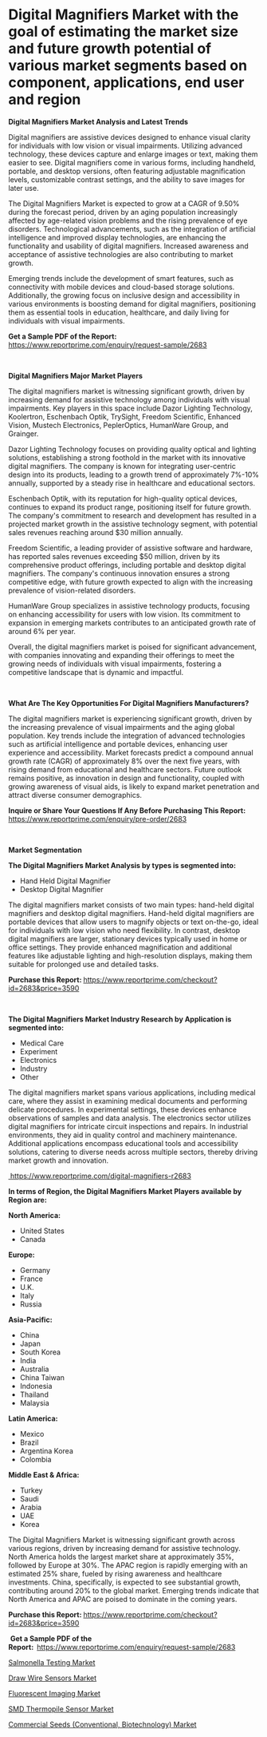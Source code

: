 <p><h1>Digital Magnifiers Market with the goal of estimating the market size and future growth potential of various market segments based on component, applications, end user and region</h1></p><p><strong>Digital Magnifiers Market Analysis and Latest Trends</strong></p>
<p><p>Digital magnifiers are assistive devices designed to enhance visual clarity for individuals with low vision or visual impairments. Utilizing advanced technology, these devices capture and enlarge images or text, making them easier to see. Digital magnifiers come in various forms, including handheld, portable, and desktop versions, often featuring adjustable magnification levels, customizable contrast settings, and the ability to save images for later use. </p><p>The Digital Magnifiers Market is expected to grow at a CAGR of 9.50% during the forecast period, driven by an aging population increasingly affected by age-related vision problems and the rising prevalence of eye disorders. Technological advancements, such as the integration of artificial intelligence and improved display technologies, are enhancing the functionality and usability of digital magnifiers. Increased awareness and acceptance of assistive technologies are also contributing to market growth. </p><p>Emerging trends include the development of smart features, such as connectivity with mobile devices and cloud-based storage solutions. Additionally, the growing focus on inclusive design and accessibility in various environments is boosting demand for digital magnifiers, positioning them as essential tools in education, healthcare, and daily living for individuals with visual impairments.</p></p>
<p><strong>Get a Sample PDF of the Report:&nbsp;</strong> <a href="https://www.reportprime.com/enquiry/request-sample/2683">https://www.reportprime.com/enquiry/request-sample/2683</a></p>
<p>&nbsp;</p>
<p><strong>Digital Magnifiers Major Market Players</strong></p>
<p><p>The digital magnifiers market is witnessing significant growth, driven by increasing demand for assistive technology among individuals with visual impairments. Key players in this space include Dazor Lighting Technology, Koolertron, Eschenbach Optik, TrySight, Freedom Scientific, Enhanced Vision, Mustech Electronics, PeplerOptics, HumanWare Group, and Grainger.</p><p>Dazor Lighting Technology focuses on providing quality optical and lighting solutions, establishing a strong foothold in the market with its innovative digital magnifiers. The company is known for integrating user-centric design into its products, leading to a growth trend of approximately 7%-10% annually, supported by a steady rise in healthcare and educational sectors.</p><p>Eschenbach Optik, with its reputation for high-quality optical devices, continues to expand its product range, positioning itself for future growth. The company's commitment to research and development has resulted in a projected market growth in the assistive technology segment, with potential sales revenues reaching around $30 million annually.</p><p>Freedom Scientific, a leading provider of assistive software and hardware, has reported sales revenues exceeding $50 million, driven by its comprehensive product offerings, including portable and desktop digital magnifiers. The company's continuous innovation ensures a strong competitive edge, with future growth expected to align with the increasing prevalence of vision-related disorders.</p><p>HumanWare Group specializes in assistive technology products, focusing on enhancing accessibility for users with low vision. Its commitment to expansion in emerging markets contributes to an anticipated growth rate of around 6% per year.</p><p>Overall, the digital magnifiers market is poised for significant advancement, with companies innovating and expanding their offerings to meet the growing needs of individuals with visual impairments, fostering a competitive landscape that is dynamic and impactful.</p></p>
<p>&nbsp;</p>
<p><strong>What Are The Key Opportunities For Digital Magnifiers Manufacturers?</strong></p>
<p><p>The digital magnifiers market is experiencing significant growth, driven by the increasing prevalence of visual impairments and the aging global population. Key trends include the integration of advanced technologies such as artificial intelligence and portable devices, enhancing user experience and accessibility. Market forecasts predict a compound annual growth rate (CAGR) of approximately 8% over the next five years, with rising demand from educational and healthcare sectors. Future outlook remains positive, as innovation in design and functionality, coupled with growing awareness of visual aids, is likely to expand market penetration and attract diverse consumer demographics.</p></p>
<p><strong>Inquire or Share Your Questions If Any Before Purchasing This Report:</strong> <a href="https://www.reportprime.com/enquiry/pre-order/2683">https://www.reportprime.com/enquiry/pre-order/2683</a></p>
<p>&nbsp;</p>
<p><strong>Market Segmentation</strong></p>
<p><strong>The Digital Magnifiers Market Analysis by types is segmented into:</strong></p>
<p><ul><li>Hand Held Digital Magnifier</li><li>Desktop Digital Magnifier</li></ul></p>
<p><p>The digital magnifiers market consists of two main types: hand-held digital magnifiers and desktop digital magnifiers. Hand-held digital magnifiers are portable devices that allow users to magnify objects or text on-the-go, ideal for individuals with low vision who need flexibility. In contrast, desktop digital magnifiers are larger, stationary devices typically used in home or office settings. They provide enhanced magnification and additional features like adjustable lighting and high-resolution displays, making them suitable for prolonged use and detailed tasks.</p></p>
<p><strong>Purchase this Report:&nbsp;</strong><a href="https://www.reportprime.com/checkout?id=2683&price=3590">https://www.reportprime.com/checkout?id=2683&price=3590</a></p>
<p>&nbsp;</p>
<p><strong>The Digital Magnifiers Market Industry Research by Application is segmented into:</strong></p>
<p><ul><li>Medical Care</li><li>Experiment</li><li>Electronics</li><li>Industry</li><li>Other</li></ul></p>
<p><p>The digital magnifiers market spans various applications, including medical care, where they assist in examining medical documents and performing delicate procedures. In experimental settings, these devices enhance observations of samples and data analysis. The electronics sector utilizes digital magnifiers for intricate circuit inspections and repairs. In industrial environments, they aid in quality control and machinery maintenance. Additional applications encompass educational tools and accessibility solutions, catering to diverse needs across multiple sectors, thereby driving market growth and innovation.</p></p>
<p><a href="https://www.reportprime.com/digital-magnifiers-r2683">&nbsp;https://www.reportprime.com/digital-magnifiers-r2683</a></p>
<p><strong>In terms of Region, the Digital Magnifiers Market Players available by Region are:</strong></p>
<p>
    <p> <strong> North America: </strong>
        <ul>
            <li>United States</li>
            <li>Canada</li>
        </ul>
        </p> 
    <p> <strong> Europe: </strong>
        <ul>
            <li>Germany</li>
            <li>France</li>
            <li>U.K.</li>
            <li>Italy</li>
            <li>Russia</li>
        </ul>
        </p> 
    <p> <strong> Asia-Pacific: </strong>
        <ul>
            <li>China</li>
            <li>Japan</li>
            <li>South Korea</li>
            <li>India</li>
            <li>Australia</li>
            <li>China Taiwan</li>
            <li>Indonesia</li>
            <li>Thailand</li>
            <li>Malaysia</li>
        </ul>
        </p> 
    <p> <strong> Latin America: </strong>
        <ul>
            <li>Mexico</li>
            <li>Brazil</li>
            <li>Argentina Korea</li>
            <li>Colombia</li>
        </ul>
        </p> 
    <p> <strong> Middle East & Africa: </strong>
        <ul>
            <li>Turkey</li>
            <li>Saudi</li>
            <li>Arabia</li>
            <li>UAE</li>
            <li>Korea</li>
        </ul>
    </p>
    </p>
<p><p>The Digital Magnifiers Market is witnessing significant growth across various regions, driven by increasing demand for assistive technology. North America holds the largest market share at approximately 35%, followed by Europe at 30%. The APAC region is rapidly emerging with an estimated 25% share, fueled by rising awareness and healthcare investments. China, specifically, is expected to see substantial growth, contributing around 20% to the global market. Emerging trends indicate that North America and APAC are poised to dominate in the coming years.</p></p>
<p><strong>Purchase this Report: </strong><a href="https://www.reportprime.com/checkout?id=2683&price=3590">https://www.reportprime.com/checkout?id=2683&price=3590</a></p>
<p>&nbsp;<strong>Get a Sample PDF of the Report:&nbsp;&nbsp;</strong><a href="https://www.reportprime.com/enquiry/request-sample/2683">https://www.reportprime.com/enquiry/request-sample/2683</a></p>
<p><strong></strong></p>
<p><p><a href="https://www.linkedin.com/pulse/analyzing-key-drivers-salmonella-testing-market-trends-bvjje?trackingId=%2FLZDVUtmQyu3YQzmBXPy4g%3D%3D">Salmonella Testing Market</a></p><p><a href="https://github.com/ashepherd82/Market-Research-Report-List-6/blob/main/draw-wire-sensors-market.md">Draw Wire Sensors Market</a></p><p><a href="https://www.linkedin.com/pulse/fluorescent-imaging-market-outlook-complete-industry-analysis-gkbde?trackingId=LkPAjdb9SpmB8Mxnfrjvyw%3D%3D">Fluorescent Imaging Market</a></p><p><a href="https://github.com/JakirUddin651/Market-Research-Report-List-1/blob/main/smd-thermopile-sensor-market.md">SMD Thermopile Sensor Market</a></p><p><a href="https://issuu.com/reportprime-2/docs/commercial-seeds-conventional-biote_f705a25caa11f4">Commercial Seeds (Conventional, Biotechnology) Market</a></p></p>